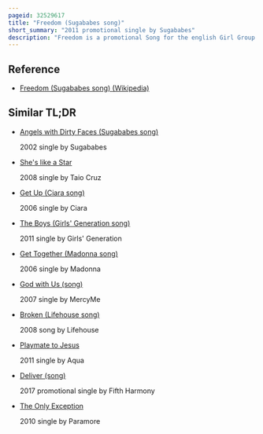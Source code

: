 ```yaml
---
pageid: 32529617
title: "Freedom (Sugababes song)"
short_summary: "2011 promotional single by Sugababes"
description: "Freedom is a promotional Song for the english Girl Group sugababes. It was written by Jason Pebworth, Jon Shave, George Astasio, Kyle Abrahams, Peter Ighile, Mariah Young-Jones and Rowan Martin, and produced by the invisible Men in Collaboration with Parker & James. The Song premiered during a Music Festival in Morocco in may 2011 and was also promoted with various Snippets and Teasers in Addition to an Advertising for nokia N8. It is an Electropop Song with Elements of Dubstep. It is the last Song the Group released before they disbanded and the original Lineup reformed."
---
```


## Reference

- [Freedom (Sugababes song) (Wikipedia)](https://en.wikipedia.org/?curid=32529617)

## Similar TL;DR

- [Angels with Dirty Faces (Sugababes song)](/tldr/en/angels-with-dirty-faces-sugababes-song)

  2002 single by Sugababes

- [She's like a Star](/tldr/en/shes-like-a-star)

  2008 single by Taio Cruz

- [Get Up (Ciara song)](/tldr/en/get-up-ciara-song)

  2006 single by Ciara

- [The Boys (Girls' Generation song)](/tldr/en/the-boys-girls-generation-song)

  2011 single by Girls' Generation

- [Get Together (Madonna song)](/tldr/en/get-together-madonna-song)

  2006 single by Madonna

- [God with Us (song)](/tldr/en/god-with-us-song)

  2007 single by MercyMe

- [Broken (Lifehouse song)](/tldr/en/broken-lifehouse-song)

  2008 song by Lifehouse

- [Playmate to Jesus](/tldr/en/playmate-to-jesus)

  2011 single by Aqua

- [Deliver (song)](/tldr/en/deliver-song)

  2017 promotional single by Fifth Harmony

- [The Only Exception](/tldr/en/the-only-exception)

  2010 single by Paramore

